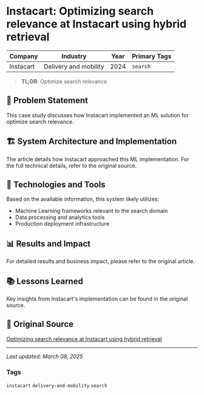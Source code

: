 # Instacart: Optimizing search relevance at Instacart using hybrid retrieval

| Company | Industry | Year | Primary Tags | 
|---------|----------|------|--------------|
| Instacart | Delivery and mobility | 2024 | `search` |

> **TL;DR**: Optimize search relevance

## 📝 Problem Statement

This case study discusses how Instacart implemented an ML solution for optimize search relevance.

## 🏗️ System Architecture and Implementation

The article details how Instacart approached this ML implementation. For the full technical details, refer to the original source.

## 🔧 Technologies and Tools

Based on the available information, this system likely utilizes:

- Machine Learning frameworks relevant to the search domain
- Data processing and analytics tools
- Production deployment infrastructure

## 📊 Results and Impact

For detailed results and business impact, please refer to the original article.

## 📚 Lessons Learned

Key insights from Instacart's implementation can be found in the original source.

## 🔗 Original Source

[Optimizing search relevance at Instacart using hybrid retrieval](https://tech.instacart.com/optimizing-search-relevance-at-instacart-using-hybrid-retrieval-88cb579b959c)

---

*Last updated: March 08, 2025*

### Tags

`instacart` `delivery-and-mobility` `search`
